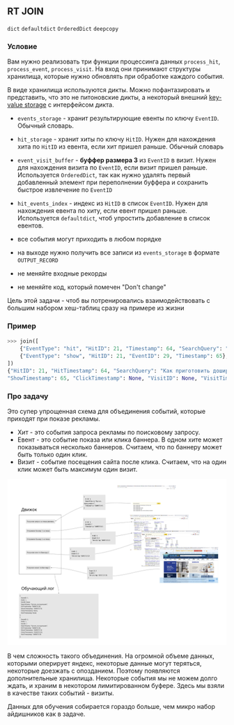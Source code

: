 ## RT JOIN

`dict` `defaultdict` `OrderedDict` `deepcopy`

### Условие

Вам нужно реализовать три функции процессинга данных `process_hit`, `process_event`, `process_visit`. 
На вход они принимают структуры хранилища, которые нужно обновлять при обработке каждого события.

В виде хранилища используются дикты. Можно пофантазировать и представить, что это не питоновские дикты, 
а некоторый внешний [key-value storage](https://en.wikipedia.org/wiki/Key-value_database) c интерфейсом дикта.

* `events_storage` - хранит результирующие евенты по ключу `EventID`. Обычный словарь.
* `hit_storage` - хранит хиты по ключу `HitID`. Нужен для нахождения хита по `HitID` из евента, если хит пришел раньше. Обычный словарь
* `event_visit_buffer` - **буффер размера 3** из `EventID` в визит. Нужен для нахождения визита по `EventID`, если визит пришел раньше. 
Используется `OrderedDict`, так как нужно удалять первый добавленный элемент при переполнении буффера и сохранить быстрое извлечение по `EventID`
* `hit_events_index` - индекс из `HitID` в список `EventID`. Нужен для нахождения евента по хиту, если евент пришел раньше. 
Используется `defaultdict`, чтоб упростить добавление в список евентов.

* все события могут приходить в любом порядке
* на выходе нужно получить все записи из `events_storage` в формате `OUTPUT_RECORD`
* не меняйте входные рекорды
* не меняйте код, который помечен "Don't change"
    
Цель этой задачи - чтоб вы потренировались взаимодействовать с большим набором хеш-таблиц сразу на примере из жизни

### Пример

```python
>>> join([
    {"EventType": "hit", "HitID": 21, "Timestamp": 64, "SearchQuery": "Как приготовить доширак"},
    {"EventType": "show", "HitID": 21, "EventID": 29, "Timestamp": 65},
])
{"HitID": 21, "HitTimestamp": 64, "SearchQuery": "Как приготовить доширак", "EventID": 29,
"ShowTimestamp": 65, "ClickTimestamp": None, "VisitID": None, "VisitTimestamp": None},
```


### Про задачу

Это супер упрощенная схема для объединения событий, которые приходят при показе рекламы.
* Хит - это события запроса рекламы по поисковому запросу. 
* Евент - это событие показа или клика баннера. В одном хите может показываться несколько баннеров. 
Считаем, что по баннеру может быть только один клик.
* Визит - событие посещения сайта после клика. Считаем, что на один клик может быть максимум один визит.

![Eventslog img](./EventsLog.jpg "Events log")

В чем сложность такого объединения. На огромной объеме данных, которыми оперирует яндекс, некоторые данные могут теряться,
некоторые доезжать с опозданием. Поэтому появляются дополнительные хранилища. 
Некоторые события мы не можем долго ждать, и храним в некотором лимитированном буфере. Здесь мы взяли в качестве таких событий - визиты.

Данных для обучения собирается гораздо больше, чем микро набор айдишников как в задаче. 

